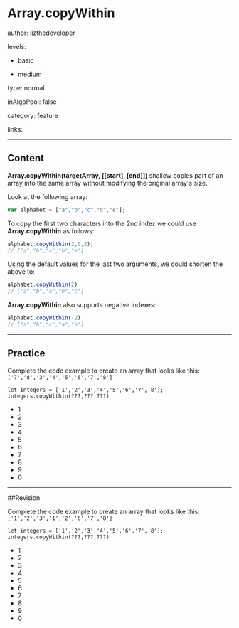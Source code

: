 # Array.copyWithin

author: lizthedeveloper

levels:

  - basic

  - medium

type: normal

inAlgoPool: false

category: feature

links:

---
## Content

**Array.copyWithin(targetArray, [[start], [end]])** shallow copies part of an array into the same array without modifying the original array's size.

Look at the following array:

```javascript
var alphabet = ["a","b","c","d","e"];
```

To copy the first two characters into the 2nd index we could
use **Array.copyWithin** as follows:

```javascript
alphabet.copyWithin(2,0,2);
// ["a","b","a","b","e"]
```

Using the default values for the last two arguments, we could shorten the above to:

```javascript
alphabet.copyWithin(2)
// ["a","b","a","b","c"]
```

**Array.copyWithin** also supports negative indexes:

```javascript
alphabet.copyWithin(-2)
// ["a","b","c","a","b"]
```

---
## Practice

Complete the code example to create an array that looks like this:
`['7','8','3','4','5','6','7','8']`

```
let integers = ['1','2','3','4','5','6','7','8'];
integers.copyWithin(???,???,???)
```
* 1
* 2
* 3
* 4
* 5
* 6
* 7
* 8
* 9
* 0
---
##Revision

Complete the code example to create an array that looks like this:
`['1','2','3','1','2','6','7','8']`

```
let integers = ['1','2','3','4','5','6','7','8'];
integers.copyWithin(???,???,???)
```
* 1
* 2
* 3
* 4
* 5
* 6
* 7
* 8
* 9
* 0
